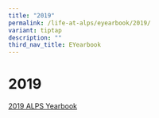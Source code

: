 ```yaml
---
title: "2019"
permalink: /life-at-alps/eyearbook/2019/
variant: tiptap
description: ""
third_nav_title: EYearbook
---
```

<h1><strong>2019</strong></h1>
<p><a href="https://issuu.com/syedisk/docs/2019_alps_yearbook" rel="noopener noreferrer nofollow" target="_blank">2019 ALPS Yearbook</a>
</p>